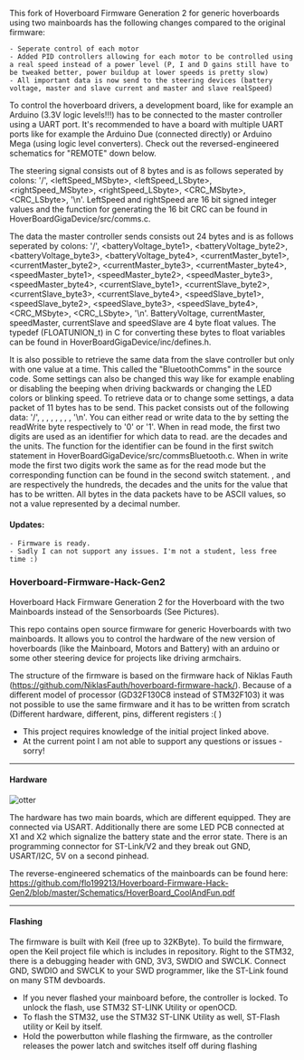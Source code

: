 This fork of Hoverboard Firmware Generation 2 for generic hoverboards using two mainboards has the following changes compared to the original firmware:
````
- Seperate control of each motor
- Added PID controllers allowing for each motor to be controlled using a real speed instead of a power level (P, I and D gains still have to be tweaked better, power buildup at lower speeds is pretty slow)
- All important data is now send to the steering devices (battery voltage, master and slave current and master and slave realSpeed)
````

To control the hoverboard drivers, a development board, like for example an Arduino (3.3V logic levels!!!) has to be connected to the master controller using a UART port. It's recommended to have a board with multiple UART ports like for example the Arduino Due (connected directly) or Arduino Mega (using logic level converters). Check out the reversed-engineered schematics for "REMOTE" down below. 

The steering signal consists out of 8 bytes and is as follows seperated by colons: 
'/', <leftSpeed_MSbyte>, <leftSpeed_LSbyte>, <rightSpeed_MSbyte>, <rightSpeed_LSbyte>, <CRC_MSbyte>, <CRC_LSbyte>, '\n'. 
LeftSpeed and rightSpeed are 16 bit signed integer values and the function for generating the 16 bit CRC can be found in HoverBoardGigaDevice/src/comms.c.

The data the master controller sends consists out 24 bytes and is as follows seperated by colons: 
'/', <batteryVoltage_byte1>, <batteryVoltage_byte2>, <batteryVoltage_byte3>, <batteryVoltage_byte4>, <currentMaster_byte1>, <currentMaster_byte2>, <currentMaster_byte3>, <currentMaster_byte4>, <speedMaster_byte1>, <speedMaster_byte2>, <speedMaster_byte3>, <speedMaster_byte4>, <currentSlave_byte1>, <currentSlave_byte2>, <currentSlave_byte3>, <currentSlave_byte4>, <speedSlave_byte1>, <speedSlave_byte2>, <speedSlave_byte3>, <speedSlave_byte4>, <CRC_MSbyte>, <CRC_LSbyte>, '\n'. 
BatteryVoltage, currentMaster, speedMaster, currentSlave and speedSlave are 4 byte float values. The typedef (FLOATUNION_t) in C for converting these bytes to float variables can be found in HoverBoardGigaDevice/inc/defines.h. 

It is also possible to retrieve the same data from the slave controller but only with one value at a time. This called the "BluetoothComms" in the source code. Some settings can also be changed this way like for example enabling or disabling the beeping when driving backwards or changing the LED colors or blinking speed. To retrieve data or to change some settings, a data packet of 11 bytes has to be send. This packet consists out of the following data:
'/', <digit1>, <digit2>, <readWrite>, <sign>, <digit3>, <digit4>, <digit5>, '\n'.
You can either read or write data to the by setting the readWrite byte respectively to '0' or '1'. When in read mode, the first two digits are used as an identifier for which data to read. <digit1> are the decades and <digit2> the units. The function for the identifier can be found in the first switch statement in HoverBoardGigaDevice/src/commsBluetooth.c. 
When in write mode the first two digits work the same as for the read mode but the corresponding function can be found in the second switch statement. <digit3>, <digit4> and <digit5> are respectively the hundreds, the decades and the units for the value that has to be written. 
All bytes in the data packets have to be ASCII values, so not a value represented by a decimal number.

#### Updates:
````
- Firmware is ready.
- Sadly I can not support any issues. I'm not a student, less free time :)
````

### Hoverboard-Firmware-Hack-Gen2

Hoverboard Hack Firmware Generation 2 for the Hoverboard with the two Mainboards instead of the Sensorboards (See Pictures).

This repo contains open source firmware for generic Hoverboards with two mainboards. It allows you to control the hardware of the new version of hoverboards (like the Mainboard, Motors and Battery) with an arduino or some other steering device for projects like driving armchairs.

The structure of the firmware is based on the firmware hack of Niklas Fauth (https://github.com/NiklasFauth/hoverboard-firmware-hack/). Because of a different model of processor (GD32F130C8 instead of STM32F103) it was not possible to use the same firmware and it has to be written from scratch (Different hardware, different, pins, different registers :( )

- This project requires knowledge of the initial project linked above.
- At the current point I am not able to support any questions or issues - sorry!

---

#### Hardware
![otter](https://github.com/flo199213/Hoverboard-Firmware-Hack-Gen2/blob/master/Hardware_Overview_small.png)

The hardware has two main boards, which are different equipped. They are connected via USART. Additionally there are some LED PCB connected at X1 and X2 which signalize the battery state and the error state. There is an programming connector for ST-Link/V2 and they break out GND, USART/I2C, 5V on a second pinhead.

The reverse-engineered schematics of the mainboards can be found here:
https://github.com/flo199213/Hoverboard-Firmware-Hack-Gen2/blob/master/Schematics/HoverBoard_CoolAndFun.pdf


---

#### Flashing
The firmware is built with Keil (free up to 32KByte). To build the firmware, open the Keil project file which is includes in repository. Right to the STM32, there is a debugging header with GND, 3V3, SWDIO and SWCLK. Connect GND, SWDIO and SWCLK to your SWD programmer, like the ST-Link found on many STM devboards.

- If you never flashed your mainboard before, the controller is locked. To unlock the flash, use STM32 ST-LINK Utility or openOCD.
- To flash the STM32, use the STM32 ST-LINK Utility as well, ST-Flash utility or Keil by itself.
- Hold the powerbutton while flashing the firmware, as the controller releases the power latch and switches itself off during flashing
